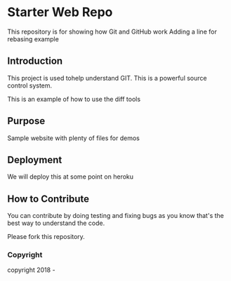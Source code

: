 # Starter Web Repo

This repository is for showing how Git and GitHub work
Adding a line for rebasing example

## Introduction

This project is used tohelp understand GIT. This is
a powerful source control system.

This is an example of how to use the diff tools

## Purpose

Sample website with plenty of files for demos

## Deployment

We will deploy this at some point on heroku

## How to Contribute

You can contribute by doing testing and fixing bugs
as you know that's the best way to understand the code.

Please fork this repository.

### Copyright
copyright 2018 -


